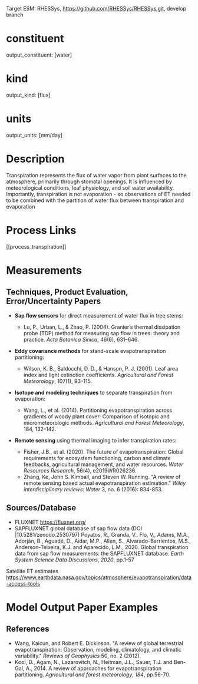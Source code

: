 Target ESM: RHESSys, https://github.com/RHESSys/RHESSys.git, develop branch

# constituent
output_constituent: [water]

# kind
output_kind: [flux]

# units
output_units: [mm/day]

# Description
Transpiration represents the flux of water vapor from plant surfaces to the atmosphere, primarily through stomatal openings. It is influenced by meteorological conditions, leaf physiology, and soil water availability. 
Importantly, transpiration is not evaporation - so observations of ET needed to be combined with the partition of water flux between transpiration and evaporation

# Process Links
[[process_transpiration]]

# Measurements

## Techniques, Product Evaluation, Error/Uncertainty Papers
- **Sap flow sensors** for direct measurement of water flux in tree stems:
  - Lu, P., Urban, L., & Zhao, P. (2004). Granier’s thermal dissipation probe (TDP) method for measuring sap flow in trees: theory and practice. _Acta Botanica Sinica_, 46(6), 631–646.

- **Eddy covariance methods** for stand-scale evapotranspiration partitioning:
  - Wilson, K. B., Baldocchi, D. D., & Hanson, P. J. (2001). Leaf area index and light extinction coefficients. _Agricultural and Forest Meteorology_, 107(1), 93–115.

- **Isotope and modeling techniques** to separate transpiration from evaporation:
  - Wang, L., et al. (2014). Partitioning evapotranspiration across gradients of woody plant cover: Comparison of isotopic and micrometeorologic methods. _Agricultural and Forest Meteorology_, 184, 132–142.

- **Remote sensing** using thermal imaging to infer transpiration rates:
  - Fisher, J.B., et al. (2020). The future of evapotranspiration: Global requirements for ecosystem functioning, carbon and climate feedbacks, agricultural management, and water resources. _Water Resources Research_, 56(4), e2019WR026236.
  - Zhang, Ke, John S. Kimball, and Steven W. Running. "A review of remote sensing based actual evapotranspiration estimation." _Wiley interdisciplinary reviews: Water_ 3, no. 6 (2016): 834-853.

## Sources/Database
- FLUXNET https://fluxnet.org/
- SAPFLUXNET global database of sap flow data (DOI |10.5281/zenodo.2530797)
Poyatos, R., Granda, V., Flo, V., Adams, M.A., Adorján, B., Aguadé, D., Aidar, M.P., Allen, S., Alvarado-Barrientos, M.S., Anderson-Teixeira, K.J. and Aparecido, L.M., 2020. Global transpiration data from sap flow measurements: the SAPFLUXNET database. _Earth System Science Data Discussions_, _2020_, pp.1-57

Satellite ET estimates https://www.earthdata.nasa.gov/topics/atmosphere/evapotranspiration/data-access-tools

# Model Output Paper Examples
## References
- Wang, Kaicun, and Robert E. Dickinson. "A review of global terrestrial evapotranspiration: Observation, modeling, climatology, and climatic variability." _Reviews of Geophysics_ 50, no. 2 (2012).
- Kool, D., Agam, N., Lazarovitch, N., Heitman, J.L., Sauer, T.J. and Ben-Gal, A., 2014. A review of approaches for evapotranspiration partitioning. _Agricultural and forest meteorology_, _184_, pp.56-70.
